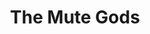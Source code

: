 ---
title: "The Mute Gods"
summary: "The Mute Gods are an English progressive rock supergroup uniting Nick Beggs, Marco Minnemann and Roger King. Beggs approached King—with whom he had worked as part of Steve Hackett's band—about a collaboration in 2014, and Minnemann was chosen as the drummer after Beggs had toured with him as part of Steven Wilson's band."
image: "the-mute-gods.jpg"
apple_music_artist_url: "https://music.apple.com/gb/artist/the-mute-gods/1063253440"
wikipedia_url: "https://en.wikipedia.org/wiki/The_Mute_Gods"
---